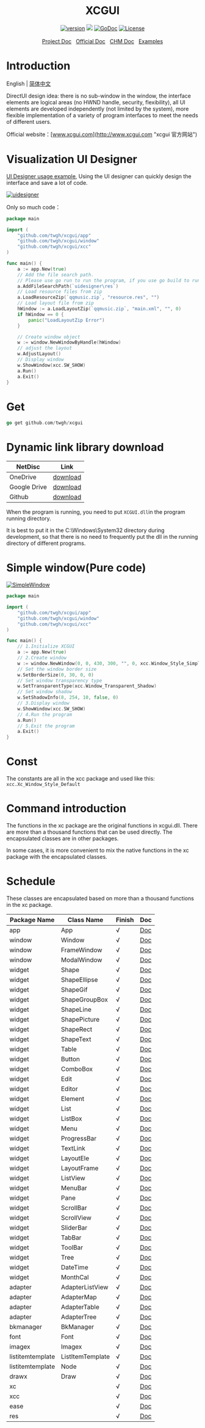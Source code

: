 <h1 align="center">XCGUI</h1>
<p align="center">
    <a href="https://github.com/twgh/xcgui/releases"><img src="https://img.shields.io/badge/version-3.1.2-blue.svg?style=flat-square" alt="version"></a>
    <img src="https://img.shields.io/badge/golang-1.16-blue"/>
    <a href="https://pkg.go.dev/github.com/twgh/xcgui"><img src="https://img.shields.io/badge/go.dev-reference-007d9c ?logo=go&logoColor=white" alt="GoDoc"></a>
    <a href="https://opensource.org/licenses/MIT"><img src="https://img.shields.io/badge/License-MIT-brightgreen.svg?style=flat-square" alt="License"></a>
    <br><br>
	<a href="https://pkg.go.dev/github.com/twgh/xcgui">Project Doc</a>&nbsp;&nbsp;
    <a href="http://www.xcgui.com/doc-ui/">Official Doc</a>&nbsp;&nbsp;
	<a href="https://github.com/twgh/FileStorage/blob/main/xcgui/help/%E7%82%AB%E5%BD%A9%E7%95%8C%E9%9D%A2%E5%BA%93-%E5%B8%AE%E5%8A%A9%E6%96%87%E6%A1%A3(v3.1)-(2021-10-07).chm?raw=true">CHM Doc</a>&nbsp;&nbsp;
    <a href="https://github.com/twgh/xcgui-example">Examples</a>
</p>





# Introduction

English | [简体中文](./README.md)

DirectUI design idea: there is no sub-window in the window, the interface elements are logical areas (no HWND handle, security, flexibility), all UI elements are developed independently (not limited by the system), more flexible implementation of a variety of program interfaces to meet the needs of different users.

Official website：[www.xcgui.com](http://www.xcgui.com "xcgui 官方网站")

# Visualization UI Designer

[UI Designer usage example](https://github.com/twgh/xcgui-example/tree/main/uidesigner), Using the UI designer can quickly design the interface and save a lot of code.

[![uidesigner](https://z3.ax1x.com/2021/09/15/4Vmh9S.png)](https://github.com/twgh/xcgui-example/tree/main/uidesigner)

Only so much code：

```go
package main

import (
	"github.com/twgh/xcgui/app"
	"github.com/twgh/xcgui/window"
	"github.com/twgh/xcgui/xcc"
)

func main() {
	a := app.New(true)
	// Add the file search path. 
    // Please use go run to run the program, if you use go build to run, then please change this to `res`
	a.AddFileSearchPath(`uidesigner\res`)
	// Load resource files from zip
	a.LoadResourceZip(`qqmusic.zip`, "resource.res", "")
	// Load layout file from zip
	hWindow := a.LoadLayoutZip(`qqmusic.zip`, "main.xml", "", 0)
	if hWindow == 0 {
		panic("LoadLayoutZip Error")
	}

	// Create window object
	w := window.NewWindowByHandle(hWindow)
	// adjust the layout
	w.AdjustLayout()
	// Display window
	w.ShowWindow(xcc.SW_SHOW)
	a.Run()
	a.Exit()
}
```

# Get

```go
go get github.com/twgh/xcgui
```

# Dynamic link library download

| NetDisc      | Link                                                         |
| ------------ | ------------------------------------------------------------ |
| OneDrive     | [download](https://1drv.ms/u/s!ApZP3niad5hpdGuodyU_GvugJ_g?e=yBEKmm) |
| Google Drive | [download](https://drive.google.com/drive/folders/1MuisSsDIr1rjqTkdFIewOgb89SYdf5s6?usp=sharing) |
| Github       | [download](https://github.com/twgh/FileStorage/tree/main/xcgui) |

When the program is running, you need to put `XCGUI.dll`in the program running directory.

It is best to put it in the C:\Windows\System32 directory during development, so that there is no need to frequently put the dll in the running directory of different programs.

# Simple window(Pure code)

[![SimpleWindow](https://i.niupic.com/images/2021/11/01/9FiK.bmp)](https://github.com/twgh/xcgui-example/blob/main/SimpleWindow)

```go
package main

import (
	"github.com/twgh/xcgui/app"
	"github.com/twgh/xcgui/window"
	"github.com/twgh/xcgui/xcc"
)

func main() {
	// 1.Initialize XCGUI
	a := app.New(true)
	// 2.Create window
	w := window.NewWindow(0, 0, 430, 300, "", 0, xcc.Window_Style_Simple|xcc.Window_Style_Btn_Close)
	// Set the window border size
	w.SetBorderSize(0, 30, 0, 0)
	// Set window transparency type
	w.SetTransparentType(xcc.Window_Transparent_Shadow)
	// Set window shadow
	w.SetShadowInfo(8, 254, 10, false, 0)
	// 3.Display window
	w.ShowWindow(xcc.SW_SHOW)
	// 4.Run the program
	a.Run()
	// 5.Exit the program
	a.Exit()
}
```

# Const

The constants are all in the xcc package and used like this: `xcc.Xc_Window_Style_Default`

# Command introduction

The functions in the xc package are the original functions in xcgui.dll. There are more than a thousand functions that can be used directly. The encapsulated classes are in other packages.

In some cases, it is more convenient to mix the native functions in the xc package with the encapsulated classes.

# Schedule

These classes are encapsulated based on more than a thousand functions in the xc package. 

| Package Name     | Class Name       | Finish | Doc                                                          |
| ---------------- | ---------------- | ------ | ------------------------------------------------------------ |
| app              | App              | √      | [Doc](https://pkg.go.dev/github.com/twgh/xcgui@v1.3.1-2/app#App) |
| window           | Window           | √      | [Doc](https://pkg.go.dev/github.com/twgh/xcgui@v1.3.1-2/window#Window) |
| window           | FrameWindow      | √      | [Doc](https://pkg.go.dev/github.com/twgh/xcgui@v1.3.1-2/window#FrameWindow) |
| window           | ModalWindow      | √      | [Doc](https://pkg.go.dev/github.com/twgh/xcgui@v1.3.1-2/window#ModalWindow) |
| widget           | Shape            | √      | [Doc](https://pkg.go.dev/github.com/twgh/xcgui@v1.3.1-2/widget#Shape) |
| widget           | ShapeEllipse     | √      | [Doc](https://pkg.go.dev/github.com/twgh/xcgui@v1.3.1-2/widget#ShapeEllipse) |
| widget           | ShapeGif         | √      | [Doc](https://pkg.go.dev/github.com/twgh/xcgui@v1.3.1-2/widget#ShapeGif) |
| widget           | ShapeGroupBox    | √      | [Doc](https://pkg.go.dev/github.com/twgh/xcgui@v1.3.1-2/widget#ShapeGroupBox) |
| widget           | ShapeLine        | √      | [Doc](https://pkg.go.dev/github.com/twgh/xcgui@v1.3.1-2/widget#ShapeLine) |
| widget           | ShapePicture     | √      | [Doc](https://pkg.go.dev/github.com/twgh/xcgui@v1.3.1-2/widget#ShapePicture) |
| widget           | ShapeRect        | √      | [Doc](https://pkg.go.dev/github.com/twgh/xcgui@v1.3.1-2/widget#ShapeRect) |
| widget           | ShapeText        | √      | [Doc](https://pkg.go.dev/github.com/twgh/xcgui@v1.3.1-2/widget#ShapeText) |
| widget           | Table            | √      | [Doc](https://pkg.go.dev/github.com/twgh/xcgui@v1.3.1-2/widget#Table) |
| widget           | Button           | √      | [Doc](https://pkg.go.dev/github.com/twgh/xcgui@v1.3.1-2/widget#Button) |
| widget           | ComboBox         | √      | [Doc](https://pkg.go.dev/github.com/twgh/xcgui@v1.3.1-2/widget#ComboBox) |
| widget           | Edit             | √      | [Doc](https://pkg.go.dev/github.com/twgh/xcgui@v1.3.1-2/widget#Edit) |
| widget           | Editor           | √      | [Doc](https://pkg.go.dev/github.com/twgh/xcgui@v1.3.1-2/widget#Editor) |
| widget           | Element          | √      | [Doc](https://pkg.go.dev/github.com/twgh/xcgui@v1.3.1-2/widget#Element) |
| widget           | List             | √      | [Doc](https://pkg.go.dev/github.com/twgh/xcgui@v1.3.1-2/widget#List) |
| widget           | ListBox          | √      | [Doc](https://pkg.go.dev/github.com/twgh/xcgui@v1.3.1-2/widget#ListBox) |
| widget           | Menu             | √      | [Doc](https://pkg.go.dev/github.com/twgh/xcgui@v1.3.1-2/widget#Menu) |
| widget           | ProgressBar      | √      | [Doc](https://pkg.go.dev/github.com/twgh/xcgui@v1.3.1-2/widget#ProgressBar) |
| widget           | TextLink         | √      | [Doc](https://pkg.go.dev/github.com/twgh/xcgui@v1.3.1-2/widget#TextLink) |
| widget           | LayoutEle        | √      | [Doc](https://pkg.go.dev/github.com/twgh/xcgui@v1.3.1-2/widget#LayoutEle) |
| widget           | LayoutFrame      | √      | [Doc](https://pkg.go.dev/github.com/twgh/xcgui@v1.3.1-2/widget#LayoutFrame) |
| widget           | ListView         | √      | [Doc](https://pkg.go.dev/github.com/twgh/xcgui@v1.3.1-2/widget#ListView) |
| widget           | MenuBar          | √      | [Doc](https://pkg.go.dev/github.com/twgh/xcgui@v1.3.1-2/widget#MenuBar) |
| widget           | Pane             | √      | [Doc](https://pkg.go.dev/github.com/twgh/xcgui@v1.3.1-2/widget#Pane) |
| widget           | ScrollBar        | √      | [Doc](https://pkg.go.dev/github.com/twgh/xcgui@v1.3.1-2/widget#ScrollBar) |
| widget           | ScrollView       | √      | [Doc](https://pkg.go.dev/github.com/twgh/xcgui@v1.3.1-2/widget#ScrollView) |
| widget           | SliderBar        | √      | [Doc](https://pkg.go.dev/github.com/twgh/xcgui@v1.3.1-2/widget#SliderBar) |
| widget           | TabBar           | √      | [Doc](https://pkg.go.dev/github.com/twgh/xcgui@v1.3.1-2/widget#TabBar) |
| widget           | ToolBar          | √      | [Doc](https://pkg.go.dev/github.com/twgh/xcgui@v1.3.1-2/widget#ToolBar) |
| widget           | Tree             | √      | [Doc](https://pkg.go.dev/github.com/twgh/xcgui@v1.3.1-2/widget#Tree) |
| widget           | DateTime         | √      | [Doc](https://pkg.go.dev/github.com/twgh/xcgui@v1.3.1-2/widget#DateTime) |
| widget           | MonthCal         | √      | [Doc](https://pkg.go.dev/github.com/twgh/xcgui@v1.3.1-2/widget#MonthCal) |
| adapter          | AdapterListView  | √      | [Doc](https://pkg.go.dev/github.com/twgh/xcgui@v1.3.1-2/adapter#AdapterListView) |
| adapter          | AdapterMap       | √      | [Doc](https://pkg.go.dev/github.com/twgh/xcgui@v1.3.1-2/adapter#AdapterMap) |
| adapter          | AdapterTable     | √      | [Doc](https://pkg.go.dev/github.com/twgh/xcgui@v1.3.1-2/adapter#AdapterTable) |
| adapter          | AdapterTree      | √      | [Doc](https://pkg.go.dev/github.com/twgh/xcgui@v1.3.1-2/adapter#AdapterTree) |
| bkmanager        | BkManager        | √      | [Doc](https://pkg.go.dev/github.com/twgh/xcgui@v1.3.1-2/bkmanager#BkManager) |
| font             | Font             | √      | [Doc](https://pkg.go.dev/github.com/twgh/xcgui@v1.3.1-2/font#Font) |
| imagex           | Imagex           | √      | [Doc](https://pkg.go.dev/github.com/twgh/xcgui@v1.3.1-2/imagex#Image) |
| listitemtemplate | ListItemTemplate | √      | [Doc](https://pkg.go.dev/github.com/twgh/xcgui@v1.3.1-2/listitemtemplate#ListItemTemplate) |
| listitemtemplate | Node             | √      | [Doc](https://pkg.go.dev/github.com/twgh/xcgui@v1.3.1-2/listitemtemplate#Node) |
| drawx            | Draw             | √      | [Doc](https://pkg.go.dev/github.com/twgh/xcgui@v1.3.1-2/drawx#Draw) |
| xc               |                  | √      | [Doc](https://pkg.go.dev/github.com/twgh/xcgui@v1.3.1-2/xc#section-documentation) |
| xcc              |                  | √      | [Doc](https://pkg.go.dev/github.com/twgh/xcgui@v1.3.1-2/xcc)   |
| ease             |                  | √      | [Doc](https://pkg.go.dev/github.com/twgh/xcgui@v1.3.1-2/ease)  |
| res              |                  | √      | [Doc](https://pkg.go.dev/github.com/twgh/xcgui@v1.3.1-2/res)   |

